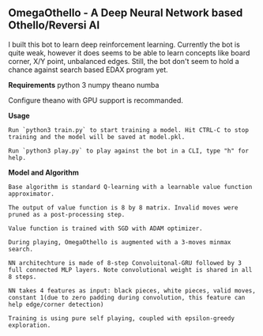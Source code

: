 OmegaOthello - A Deep Neural Network based Othello/Reversi AI
-------------------------------------------------------------

I built this bot to learn deep reinforcement learning.
Currently the bot is quite weak, however it does seems to be able to learn concepts like board corner, X/Y point, unbalanced edges.
Still, the bot don't seem to hold a chance against search based EDAX program yet.

**Requirements**
    python 3
    numpy
    theano
    numba

Configure theano with GPU support is recommanded.

**Usage**

    Run `python3 train.py` to start training a model. Hit CTRL-C to stop training and the model will be saved at model.pkl.

    Run `python3 play.py` to play against the bot in a CLI, type "h" for help.

**Model and Algorithm**

    Base algorithm is standard Q-learning with a learnable value function approximator.

    The output of value function is 8 by 8 matrix. Invalid moves were pruned as a post-processing step.

    Value function is trained with SGD with ADAM optimizer.

    During playing, OmegaOthello is augmented with a 3-moves minmax search.

    NN architechture is made of 8-step Convoluitonal-GRU followed by 3 full connected MLP layers. Note convolutional weight is shared in all 8 steps.

    NN takes 4 features as input: black pieces, white pieces, valid moves, constant 1(due to zero padding during convolution, this feature can help edge/corner detection)

    Training is using pure self playing, coupled with epsilon-greedy exploration.
